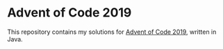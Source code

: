 # Advent of Code 2019

This repository contains my solutions for [Advent of Code 2019](https://adventofcode.com/2019), written in Java.
